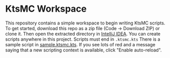 # KtsMC Workspace

This repository contains a simple workspace to begin writing KtsMC scripts. To get started, download this repo as a zip file (Code &rarr; Download ZIP) or clone it. Then open the extracted directory in [IntelliJ IDEA](https://www.jetbrains.com/idea/download/). You can create scripts anywhere in this project. Scripts must end in `.ktsmc.kts` There is a sample script in [sample.ktsmc.kts](sample.ktsmc.kts). If you see lots of red and a message saying that a new scripting context is available, click "Enable auto-reload".
